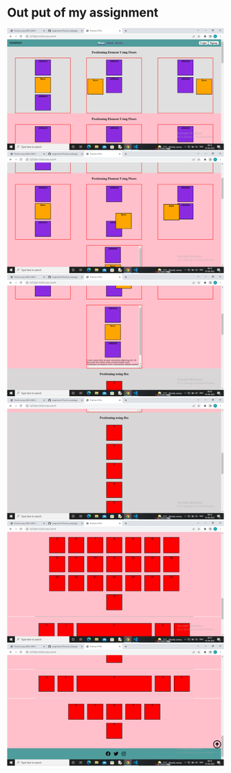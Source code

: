 <h1>Out put of my assignment</h1>
    <img src="/images/Screenshot (97).png" alt="Image">
    <img src="/images/Screenshot (98).png" alt="Image">
    <img src="/images/Screenshot (99).png" alt="Image">
    <img src="/images/Screenshot (100).png" alt="Image">
    <img src="/images/Screenshot (102).png" alt="Image">
    <img src="/images/Screenshot (103).png" alt="Image">